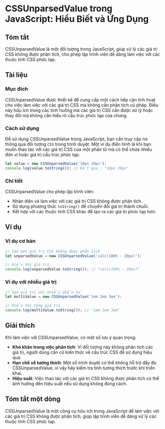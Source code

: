 <!--
Meta Description: # CSSUnparsedValue trong JavaScript: Hiểu Biết và Ứng Dụng ## Tóm tắt CSSUnparsedValue là một đối tượng trong JavaScript, giúp xử lý các giá trị CSS k...
Meta Keywords: giá, trị, các, css, cssunparsedvalue
-->

# CSSUnparsedValue trong JavaScript: Hiểu Biết và Ứng Dụng

## Tóm tắt
CSSUnparsedValue là một đối tượng trong JavaScript, giúp xử lý các giá trị CSS không được phân tích, cho phép lập trình viên dễ dàng làm việc với các thuộc tính CSS phức tạp.

## Tài liệu
### Mục đích
CSSUnparsedValue được thiết kế để cung cấp một cách tiếp cận linh hoạt cho việc làm việc với các giá trị CSS mà không cần phân tích cú pháp. Điều này hữu ích trong các tình huống mà các giá trị CSS cần được xử lý hoặc thay đổi mà không cần hiểu rõ cấu trúc phức tạp của chúng.

### Cách sử dụng
Để sử dụng CSSUnparsedValue trong JavaScript, bạn cần truy cập nó thông qua đối tượng `CSS` trong trình duyệt. Một ví dụ điển hình là khi bạn muốn thao tác với các giá trị CSS của một phần tử mà có thể chứa nhiều đơn vị hoặc giá trị cấu trúc phức tạp.

```javascript
let value = new CSSUnparsedValue('10px 20px');
console.log(value.toString()); // Kết quả: "10px 20px"
```

### Chi tiết
CSSUnparsedValue cho phép lập trình viên:
- Nhận diện và làm việc với các giá trị CSS không được phân tích.
- Sử dụng phương thức `toString()` để chuyển đổi giá trị thành chuỗi.
- Kết hợp với các thuộc tính CSS khác để tạo ra các giá trị phức tạp hơn.

## Ví dụ
### Ví dụ cơ bản
```javascript
// Tạo một giá trị CSS không được phân tích
let unparsedValue = new CSSUnparsedValue('calc(100% - 20px)');

// Hiển thị giá trị
console.log(unparsedValue.toString()); // "calc(100% - 20px)"
```

### Ví dụ với nhiều giá trị
```javascript
// Tạo giá trị với nhiều phần tử
let multiValue = new CSSUnparsedValue('1em 2em 3em');

// Hiển thị từng giá trị
console.log(multiValue.toString()); // "1em 2em 3em"
```

## Giải thích
Khi làm việc với CSSUnparsedValue, có một số lưu ý quan trọng:
- **Khó khăn trong việc phân tích**: Vì đối tượng này không phân tích các giá trị, người dùng cần có kiến thức về cấu trúc CSS để sử dụng hiệu quả.
- **Hạn chế về tương thích**: Một số trình duyệt có thể không hỗ trợ đầy đủ CSSUnparsedValue, vì vậy hãy kiểm tra tính tương thích trước khi triển khai.
- **Hiệu suất**: Việc thao tác với các giá trị CSS không được phân tích có thể ảnh hưởng đến hiệu suất nếu sử dụng không đúng cách.

## Tóm tắt một dòng
CSSUnparsedValue là một công cụ hữu ích trong JavaScript để làm việc với các giá trị CSS không được phân tích, giúp lập trình viên dễ dàng xử lý các thuộc tính CSS phức tạp.